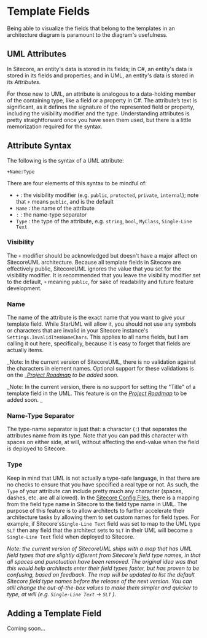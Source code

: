 # Template Fields

Being able to visualize the fields that belong to the templates in an architecture diagram is paramount to the diagram's usefulness.

## UML Attributes

In Sitecore, an entity's data is stored in its fields; in C\#, an entity's data is stored in its fields and properties; and in UML, an entity's data is stored in its _Attributes_.

For those new to UML, an attribute is analogous to a data-holding member of the containing type, like a field or a property in C\#. The attribute’s text is significant, as it defines the signature of the represented field or property, including the visibility modifier and the type. Understanding attributes is pretty straightforward once you have seen them used, but there is a little memorization required for the syntax.

## Attribute Syntax

The following is the syntax of a UML attribute:

`+Name:Type`

There are four elements of this syntax to be mindful of:

* `+` : the visibility modifier \(e.g. `public`, `protected`, `private`, `internal`\); note that `+` means `public`, and is the default
* `Name` : the name of the attribute
* `:` : the name-type separator
* `Type` : the type of the attribute, e.g. `string`, `bool`, `MyClass`, `Single-Line Text`

### Visibility

The `+` modifier should be acknowledged but doesn't have a major affect on SitecoreUML architecture. Because all template fields in Sitecore are effectively public, SitecoreUML ignores the value that you set for the visibility modifier. It is recommended that you leave the visibility modifier set to the default, `+` meaning `public`, for sake of readability and future feature development.

### Name

The name of the attribute is the exact name that you want to give your template field. While StarUML will allow it, you should not use any symbols or characters that are invalid in your Sitecore instance's `Settings.InvalidItemNameChars`. This applies to all name fields, but I am calling it out here, specifically, because it is easy to forget that fields are actually items.

_Note: In the current version of SitecoreUML, there is no validation against the characters in element names. Optional support for these validations is on the _[_Project Roadmap_](/chapter1.md) _to be added soon_. 

_Note: In the current version, there is no support for setting the "Title" of a template field in the UML. This feature is on the _[_Project Roadmap_](/chapter1.md)_ to be added soon. _

### Name-Type Separator

The type-name separator is just that: a character \(`:`\) that separates the attributes name from its type. Note that you can pad this character with spaces on either side, at will, without affecting the end-value when the field is deployed to Sitecore.

### Type

Keep in mind that UML is not actually a type-safe language, in that there are no checks to ensure that you have specified a real type or not. As such, the `Type` of your attribute can include pretty much any character \(spaces, dashes, etc. are all allowed\). In the [Sitecore Config Files](/guide/sitecore-configuration.md), there is a mapping from the field type name in Sitecore to the field type name in UML. The purpose of this feature is to allow architects to further accelerate their architecture tasks by allowing them to set custom names for field types. For example, if Sitecore's`Single-Line Text` field was set to map to the UML type `SLT` then any field that the architect sets to `SLT` in their UML will become a `Single-Line Text` field when deployed to Sitecore.

_Note: the current version of SitecoreUML ships with a map that has UML field types that are slightly different from Sitecore's field type names, in that all spaces and punctuation have been removed. The original idea was that this would help architects enter their field types faster, but has proven to be confusing, based on feedback. The map will be updated to list the default Sitecore field type names before the release of the next version. You can still change the out-of-the-box values to make them simpler and quicker to type, at will \(e.g. _`Single-Line Text`_ -&gt; _`SLT`_ \)._

## Adding a Template Field

Coming soon...



